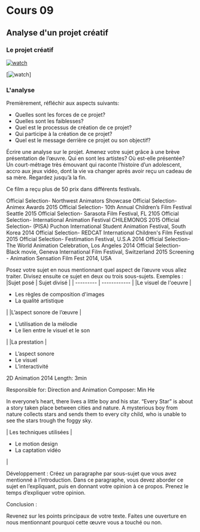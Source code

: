 # Cours 09

## Analyse d'un projet créatif

### Le projet créatif
[![watch](http://img.youtube.com/vi/VTgADEXQAGs/0.jpg)](https://youtu.be/VTgADEXQAGs)
    
  [![watch](http://img.youtube.com/watch?v=TUx2S7BwNRA)]

### L'analyse

Premièrement, réfléchir aux aspects suivants: 
* Quelles sont les forces de ce projet? 
* Quelles sont les faiblesses? 
* Quel est le processus de création de ce projet? 
* Qui participe à la création de ce projet? 
* Quel est le message derrière ce projet ou son objectif? 

Écrire une analyse sur le projet. Amenez votre sujet grâce à une brève présentation de l’œuvre. Qui en sont les artistes?  Où est-elle présentée?   
Un court-métrage très émouvant qui raconte l’histoire d’un adolescent, accro aux jeux vidéo, dont la vie va changer après avoir reçu un cadeau de sa mère. Regardez jusqu’à la fin.

Ce film a reçu plus de 50 prix dans différents festivals.

Official Selection- Northwest Animators Showcase
Official Selection- Animex Awards 2015
Official Selection- 10th Annual Children’s Film Festival Seattle 2015
Official Selection- Sarasota Film Festival, FL 2105
Official Selection- International Animation Festival CHILEMONOS 2015
Official Selection- (PISA) Puchon International Student Animation Festival, South Korea 2014
Official Selection- REDCAT International Children's Film Festival 2015
Official Selection- Festimation Festival, U.S.A 2014
Official Selection- The World Animation Celebration, Los Angeles 2014
Official Selection- Black movie, Geneva International Film Festival, Switzerland 2015
Screening - Animation Sensation Film Fest 2014, USA

Posez votre sujet en nous mentionnant quel aspect de l’œuvre vous allez traiter. Divisez ensuite ce sujet en deux ou trois sous-sujets. 
Exemples : 
|Sujet posé |	Sujet divisé |
| --------- | ------------ |
|Le visuel de l'oeuvre	| <ul><li>Les règles de composition d'images</li><li>La qualité artistique</li></ul>  |
|L’aspect sonore de l’œuvre |<ul><li>L’utilisation de la mélodie</li><li>Le lien entre le visuel et le son </li></ul> 	 |
|La prestation	|<ul><li> L’aspect sonore</li><li> Le visuel </li><li> L’interactivité </li></ul> 
2D Animation
2014
Length: 3min

Responsible for: Direction and Animation
Composer: Min He

In everyone’s heart, there lives a little boy and his star.
“Every Star” is about a story taken place between cities and nature. A mysterious boy from nature collects stars and sends them to every city child, who is unable to see the stars trough the foggy sky.




| Les techniques utilisées	| <ul><li> Le motion design </li><li>La captation vidéo</li></ul> |


Développement : 
 Créez un paragraphe par sous-sujet que vous avez mentionné à l’introduction. Dans ce paragraphe, vous devez aborder ce sujet en l’expliquant, puis en donnant votre opinion à ce propos. Prenez le temps d’expliquer votre opinion. 

Conclusion : 

Revenez sur les points principaux de votre texte. Faites une ouverture en nous mentionnant pourquoi cette œuvre vous a touché ou non.   

